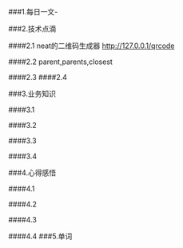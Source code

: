 

###1.每日一文-[]()

###2.技术点滴

####2.1  neat的二维码生成器
http://127.0.0.1/qrcode

####2.2 parent,parents,closest

####2.3 
####2.4 

###3.业务知识

####3.1 

####3.2

####3.3

####3.4

###4.心得感悟

####4.1

####4.2

####4.3

####4.4
###5.单词
